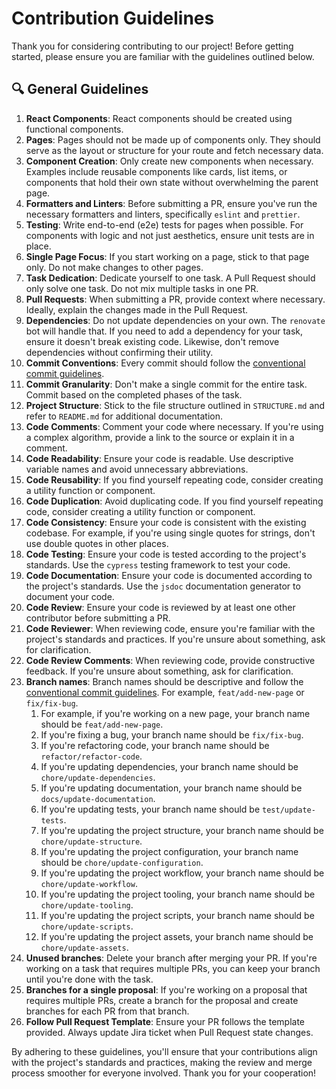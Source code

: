 # Contribution Guidelines

Thank you for considering contributing to our project! Before getting started, please ensure you are familiar with the guidelines outlined below.

## 🔍 General Guidelines

1. **React Components**: React components should be created using functional components.
2. **Pages**: Pages should not be made up of components only. They should serve as the layout or structure for your route and fetch necessary data.
3. **Component Creation**: Only create new components when necessary. Examples include reusable components like cards, list items, or components that hold their own state without overwhelming the parent page.
4. **Formatters and Linters**: Before submitting a PR, ensure you've run the necessary formatters and linters, specifically `eslint` and `prettier`.
5. **Testing**: Write end-to-end (e2e) tests for pages when possible. For components with logic and not just aesthetics, ensure unit tests are in place.
6. **Single Page Focus**: If you start working on a page, stick to that page only. Do not make changes to other pages.
7. **Task Dedication**: Dedicate yourself to one task. A Pull Request should only solve one task. Do not mix multiple tasks in one PR.
8. **Pull Requests**: When submitting a PR, provide context where necessary. Ideally, explain the changes made in the Pull Request.
9. **Dependencies**: Do not update dependencies on your own. The `renovate` bot will handle that. If you need to add a dependency for your task, ensure it doesn't break existing code. Likewise, don't remove dependencies without confirming their utility.
10. **Commit Conventions**: Every commit should follow the [conventional commit guidelines](https://www.conventionalcommits.org).
11. **Commit Granularity**: Don't make a single commit for the entire task. Commit based on the completed phases of the task.
12. **Project Structure**: Stick to the file structure outlined in `STRUCTURE.md` and refer to `README.md` for additional documentation.
13. **Code Comments**: Comment your code where necessary. If you're using a complex algorithm, provide a link to the source or explain it in a comment.
14. **Code Readability**: Ensure your code is readable. Use descriptive variable names and avoid unnecessary abbreviations.
15. **Code Reusability**: If you find yourself repeating code, consider creating a utility function or component.
16. **Code Duplication**: Avoid duplicating code. If you find yourself repeating code, consider creating a utility function or component.
17. **Code Consistency**: Ensure your code is consistent with the existing codebase. For example, if you're using single quotes for strings, don't use double quotes in other places.
18. **Code Testing**: Ensure your code is tested according to the project's standards. Use the `cypress` testing framework to test your code.
19. **Code Documentation**: Ensure your code is documented according to the project's standards. Use the `jsdoc` documentation generator to document your code.
20. **Code Review**: Ensure your code is reviewed by at least one other contributor before submitting a PR.
21. **Code Reviewer**: When reviewing code, ensure you're familiar with the project's standards and practices. If you're unsure about something, ask for clarification.
22. **Code Review Comments**: When reviewing code, provide constructive feedback. If you're unsure about something, ask for clarification.
23. **Branch names**: Branch names should be descriptive and follow the [conventional commit guidelines](https://www.conventionalcommits.org). For example, `feat/add-new-page` or `fix/fix-bug`.
    1. For example, if you're working on a new page, your branch name should be `feat/add-new-page`.
    2. If you're fixing a bug, your branch name should be `fix/fix-bug`.
    3. If you're refactoring code, your branch name should be `refactor/refactor-code`.
    4. If you're updating dependencies, your branch name should be `chore/update-dependencies`.
    5. If you're updating documentation, your branch name should be `docs/update-documentation`.
    6. If you're updating tests, your branch name should be `test/update-tests`.
    7. If you're updating the project structure, your branch name should be `chore/update-structure`.
    8. If you're updating the project configuration, your branch name should be `chore/update-configuration`.
    9. If you're updating the project workflow, your branch name should be `chore/update-workflow`.
    10. If you're updating the project tooling, your branch name should be `chore/update-tooling`.
    11. If you're updating the project scripts, your branch name should be `chore/update-scripts`.
    12. If you're updating the project assets, your branch name should be `chore/update-assets`.
24. **Unused branches**: Delete your branch after merging your PR. If you're working on a task that requires multiple PRs, you can keep your branch until you're done with the task.
25. **Branches for a single proposal**: If you're working on a proposal that requires multiple PRs, create a branch for the proposal and create branches for each PR from that branch.
26. **Follow Pull Request Template**: Ensure your PR follows the template provided. Always update Jira ticket when Pull Request state changes. 

By adhering to these guidelines, you'll ensure that your contributions align with the project's standards and practices, making the review and merge process smoother for everyone involved. Thank you for your cooperation!
